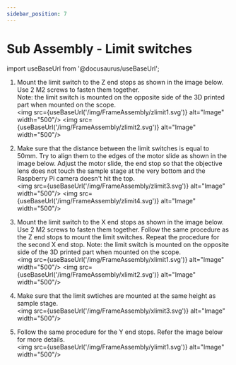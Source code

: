 ```yaml
---
sidebar_position: 7
---
```


# Sub Assembly - Limit switches

import useBaseUrl from '@docusaurus/useBaseUrl';

1. Mount the limit switch to the Z end stops as shown in the image below. Use 2 M2 screws to fasten them together.  
Note: the limit switch is mounted on the opposite side of the 3D printed part when mounted on the scope.  
<img src={useBaseUrl('/img/FrameAssembly/zlimit1.svg')} alt="Image" width="500"/>
<img src={useBaseUrl('/img/FrameAssembly/zlimit2.svg')} alt="Image" width="500"/>

1. Make sure that the distance between the limit switches is equal to 50mm. Try to align them to the edges of the motor slide as shown in the image below.
Adjust the motor slide, the end stop so that the objective lens does not touch the sample stage at the very bottom and the Raspberry Pi camera doesn't hit the top.  
<img src={useBaseUrl('/img/FrameAssembly/zlimit3.svg')} alt="Image" width="500"/>
<img src={useBaseUrl('/img/FrameAssembly/zlimit4.svg')} alt="Image" width="500"/>

1. Mount the limit switch to the X end stops as shown in the image below. Use 2 M2 screws to fasten them together. Follow the same procedure as the Z end stops to mount the limit switches. Repeat the procedure for the second X end stop.
Note: the limit switch is mounted on the opposite side of the 3D printed part when mounted on the scope.  
<img src={useBaseUrl('/img/FrameAssembly/xlimit1.svg')} alt="Image" width="500"/>
<img src={useBaseUrl('/img/FrameAssembly/xlimit2.svg')} alt="Image" width="500"/>

1. Make sure that the limit swtiches are mounted at the same height as sample stage.  
<img src={useBaseUrl('/img/FrameAssembly/xlimit3.svg')} alt="Image" width="500"/>

1. Follow the same procedure for the Y end stops. Refer the image below for more details.  
<img src={useBaseUrl('/img/FrameAssembly/ylimit1.svg')} alt="Image" width="500"/>